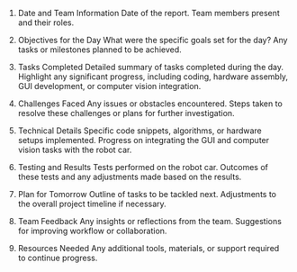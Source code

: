 1. Date and Team Information
Date of the report.
Team members present and their roles.

2. Objectives for the Day
What were the specific goals set for the day?
Any tasks or milestones planned to be achieved.

3. Tasks Completed
Detailed summary of tasks completed during the day.
Highlight any significant progress, including coding, hardware assembly, GUI development, or computer vision integration.

4. Challenges Faced
Any issues or obstacles encountered.
Steps taken to resolve these challenges or plans for further investigation.

5. Technical Details
Specific code snippets, algorithms, or hardware setups implemented.
Progress on integrating the GUI and computer vision tasks with the robot car.

6. Testing and Results
Tests performed on the robot car.
Outcomes of these tests and any adjustments made based on the results.

7. Plan for Tomorrow
Outline of tasks to be tackled next.
Adjustments to the overall project timeline if necessary.

8. Team Feedback
Any insights or reflections from the team.
Suggestions for improving workflow or collaboration.

9. Resources Needed
Any additional tools, materials, or support required to continue progress.
